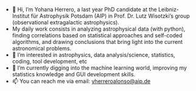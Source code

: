 - 👋 Hi, I’m Yohana Herrero, a last year PhD candidate at the Leibniz-Institut für Astrophysik Potsdam (AIP) in Prof. Dr. Lutz Wisotzki’s group (observational extragalactic astrophysics).
- My daily work consists in analyzing astrophysical data (with python), finding correlations based on statistical approaches and self-coded algorithms, and drawing conclusions that bring light into the current astronomical problems.
- 👀 I’m interested in astrophysics, data analysis/science, statistics, coding, tool development, etc
- 🌱 I’m currently digging into the machine learning world, improving my statistics knowledge and GUI development skills.
- 📫 You can reach me via email: yherreroalonso@aip.de

<!---
YohanaHerrero/YohanaHerrero is a ✨ special ✨ repository because its `README.md` (this file) appears on your GitHub profile.
You can click the Preview link to take a look at your changes.
--->
